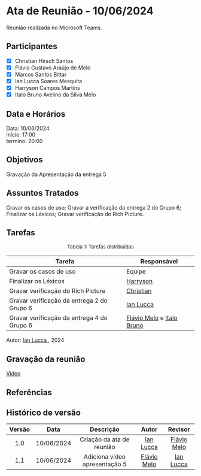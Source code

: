 # Ata de Reunião - 10/06/2024

Reunião realizada no Microsoft Teams.

## Participantes
- [x] Christian Hirsch Santos
- [x] Flávio Gustavo Araújo de Melo
- [x] Marcos Santos Bittar
- [x] Ian Lucca Soares Mesquita
- [x] Harryson Campos Martins
- [x] Italo Bruno Avelino da Silva Melo

## Data e Horários

Data: 10/06/2024 \
início: 17:00\
termino: 20:00

## Objetivos
Gravação da Apresentação da entrega 5

## Assuntos Tratados

Gravar os casos de uso;
Gravar a verificação da entrega 2 do Grupo 6;
Finalizar os Léxicos;
Gravar verificação do Rich Picture.


## Tarefas
<font size="2"><p style="text-align: center">Tabela 1: Tarefas distribuídas </p></font>

| Tarefa                               | Responsável                                      |
| ------------------------------------ | ------------------------------------------------ |
|Gravar os casos de uso              | Equipe  |  
| Finalizar os Léxicos             | [Harryson](https://github.com/harry-cmartin) |
| Gravar verificação do Rich Picture   | [Christian](https://github.com/crstyhs)          |
| Gravar verificação da entrega 2 do Grupo 6   | [Ian Lucca ](https://github.com/IanLucca12)          |
| Gravar verificação da entrega 4 do Grupo 6   | [Flávio Melo](https://github.com/flavioovatsug) e [Italo Bruno](https://github.com/Italobrunom)          |

Autor: [Ian Lucca ](https://github.com/IanLucca12), 2024

## Gravação da reunião
[Video](https://www.youtube.com/watch?v=T45vPdBk8LY)

## Referências

## Histórico de versão
| Versão | Data | Descrição | Autor | Revisor |
| :----: | :--: | :-------: | :---: | :-----: |
| 1.0 | 10/06/2024 | Criação da ata de reunião |[Ian Lucca ](https://github.com/IanLucca12)| [Flávio Melo](https://github.com/flavioovatsug)  | 
| 1.1 | 10/06/2024 | Adiciona vídeo apresentação 5 |[Flávio Melo](https://github.com/flavioovatsug)| [Ian Lucca ](https://github.com/IanLucca12)  | 
